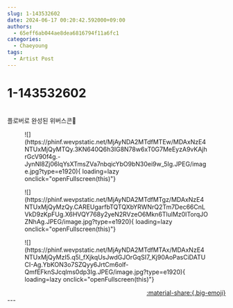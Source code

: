 ```yaml
---
slug: 1-143532602
date: 2024-06-17 00:20:42.592000+09:00
authors:
  - 65eff6ab044ae8dea6816794f11a6fc1
categories:
  - Chaeyoung
tags:
  - Artist Post
---
```


# 1-143532602

<div class="post-container" markdown="1">
<div class="content-container md-sidebar__scrollwrap" markdown="1">

<br>플로버로 완성된 위버스콘🩵
<figure markdown="1">
![](https://phinf.wevpstatic.net/MjAyNDA2MTdfMTEw/MDAxNzE4NTUxMjQyMTQy.3KN640Q6h3IG8N78w6xT0G7MeEyzA9vKAjhrGcV90f4g.-JynNl8Zj06lqYsXTmsZVa7nbqicYbO9bN30ei9w_5Ig.JPEG/image.jpg?type=e1920){ loading=lazy onclick="openFullscreen(this)"}
</figure>

<figure markdown="1">
![](https://phinf.wevpstatic.net/MjAyNDA2MTdfMTgz/MDAxNzE4NTUxMjQyMzQy.CAREUgarfbTQTQXbYRWNrQ2Tm7Dec66CnLVkD9zKpFUg.X6HVQY768y2yeN2RVzeO6Mkn6TlulMz0ITorqJOZNhAg.JPEG/image.jpg?type=e1920){ loading=lazy onclick="openFullscreen(this)"}
</figure>

<figure markdown="1">
![](https://phinf.wevpstatic.net/MjAyNDA2MTdfMTAx/MDAxNzE4NTUxMjQyMzI5.q5l_fXjkqUsJwdGJOrGqSI7_Kj90AoPasCiDATUCI-Ag.YbKON3o7SZQyy6JrtCm6olf-QmfEFknSJcqlms0dp3Ig.JPEG/image.jpg?type=e1920){ loading=lazy onclick="openFullscreen(this)"}
</figure>


</div>
</div>

<div style="text-align: right;" markdown="1">
<a href="https://weverse.io/fromis9/artist/1-143532602" style="text-align: right;">:material-share:{.big-emoji}</a>
</div>
---

